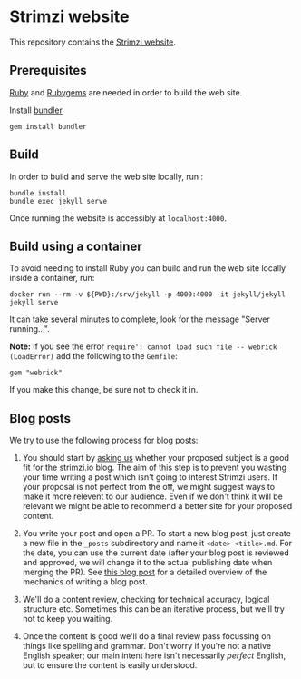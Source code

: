 # Strimzi website

This repository contains the [Strimzi website](https://strimzi.io).

## Prerequisites

[Ruby](https://www.ruby-lang.org/en/) and [Rubygems](https://rubygems.org/) are needed in order to build the web site.

Install [bundler](https://bundler.io/)

    gem install bundler

## Build

In order to build and serve the web site locally, run :

    bundle install
    bundle exec jekyll serve

Once running the website is accessibly at `localhost:4000`.

## Build using a container

To avoid needing to install Ruby you can build and run the web site locally inside a container, run:

    docker run --rm -v ${PWD}:/srv/jekyll -p 4000:4000 -it jekyll/jekyll jekyll serve

It can take several minutes to complete, look for the message "Server running...".

**Note:** If you see the error `require': cannot load such file -- webrick (LoadError)` add the following to the `Gemfile`:

    gem "webrick"

If you make this change, be sure not to check it in.

## Blog posts

We try to use the following process for blog posts:

1. You should start by [asking us](https://strimzi.io/join-us/#ask-for-help-and-help-others) whether your proposed subject is a good fit for the strimzi.io blog.
   The aim of this step is to prevent you wasting your time writing a post which isn't going to interest Strimzi users.
   If your proposal is not perfect from the off, we might suggest ways to make it more relevent to our audience.
   Even if we don't think it will be relevant we might be able to recommend a better site for your proposed content.
   
2. You write your post and open a PR.
   To start a new blog post, just create a new file in the `_posts` subdirectory and name it `<date>-<title>.md`. 
   For the date, you can use the current date (after your blog post is reviewed and approved, we will change it to the actual publishing date when merging the PR). 
   See [this blog post](https://strimzi.io/blog/2021/07/29/how-to-write-blog-posts-for-strimzi-blog/) for a detailed overview of the mechanics of writing a blog post.

3. We'll do a content review, checking for technical accuracy, logical structure etc.
   Sometimes this can be an iterative process, but we'll try not to keep you waiting. 
   
4. Once the content is good we'll do a final review pass focussing on things like spelling and grammar.
   Don't worry if you're not a native English speaker; our main intent here isn't necessarily _perfect_ English, but to ensure the content is easily understood.

